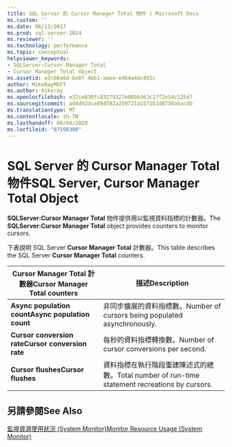 ```yaml
---
title: SQL Server 的 Cursor Manager Total 物件 | Microsoft Docs
ms.custom: ''
ms.date: 06/13/2017
ms.prod: sql-server-2014
ms.reviewer: ''
ms.technology: performance
ms.topic: conceptual
helpviewer_keywords:
- SQLServer:Cursor Manager Total
- Cursor Manager Total object
ms.assetid: e2c60a6d-be6f-4bb1-aaee-e464a4dc892c
author: MikeRayMSFT
ms.author: mikeray
ms.openlocfilehash: e32ce830fc83279327e06bb363c17f2e54c125d7
ms.sourcegitcommit: ad4d92dce894592a259721a1571b1d8736abacdb
ms.translationtype: MT
ms.contentlocale: zh-TW
ms.lasthandoff: 08/04/2020
ms.locfileid: "87598300"
---
```

# <a name="sql-server-cursor-manager-total-object"></a><span data-ttu-id="40dc3-102">SQL Server 的 Cursor Manager Total 物件</span><span class="sxs-lookup"><span data-stu-id="40dc3-102">SQL Server, Cursor Manager Total Object</span></span>
  <span data-ttu-id="40dc3-103">**SQLServer:Cursor Manager Total** 物件提供用以監視資料指標的計數器。</span><span class="sxs-lookup"><span data-stu-id="40dc3-103">The **SQLServer:Cursor Manager Total** object provides counters to monitor cursors.</span></span>  
  
 <span data-ttu-id="40dc3-104">下表說明 SQL Server **Cursor Manager Total** 計數器。</span><span class="sxs-lookup"><span data-stu-id="40dc3-104">This table describes the SQL Server **Cursor Manager Total** counters.</span></span>  
  
|<span data-ttu-id="40dc3-105">Cursor Manager Total 計數器</span><span class="sxs-lookup"><span data-stu-id="40dc3-105">Cursor Manager Total counters</span></span>|<span data-ttu-id="40dc3-106">描述</span><span class="sxs-lookup"><span data-stu-id="40dc3-106">Description</span></span>|  
|-----------------------------------|-----------------|  
|<span data-ttu-id="40dc3-107">**Async population count**</span><span class="sxs-lookup"><span data-stu-id="40dc3-107">**Async population count**</span></span>|<span data-ttu-id="40dc3-108">非同步擴展的資料指標數。</span><span class="sxs-lookup"><span data-stu-id="40dc3-108">Number of cursors being populated asynchronously.</span></span>|  
|<span data-ttu-id="40dc3-109">**Cursor conversion rate**</span><span class="sxs-lookup"><span data-stu-id="40dc3-109">**Cursor conversion rate**</span></span>|<span data-ttu-id="40dc3-110">每秒的資料指標轉換數。</span><span class="sxs-lookup"><span data-stu-id="40dc3-110">Number of cursor conversions per second.</span></span>|  
|<span data-ttu-id="40dc3-111">**Cursor flushes**</span><span class="sxs-lookup"><span data-stu-id="40dc3-111">**Cursor flushes**</span></span>|<span data-ttu-id="40dc3-112">資料指標在執行階段重建陳述式的總數。</span><span class="sxs-lookup"><span data-stu-id="40dc3-112">Total number of run-time statement recreations by cursors.</span></span>|  
  
## <a name="see-also"></a><span data-ttu-id="40dc3-113">另請參閱</span><span class="sxs-lookup"><span data-stu-id="40dc3-113">See Also</span></span>  
 [<span data-ttu-id="40dc3-114">監視資源使用狀況 &#40;System Monitor&#41;</span><span class="sxs-lookup"><span data-stu-id="40dc3-114">Monitor Resource Usage &#40;System Monitor&#41;</span></span>](monitor-resource-usage-system-monitor.md)  
  
  
